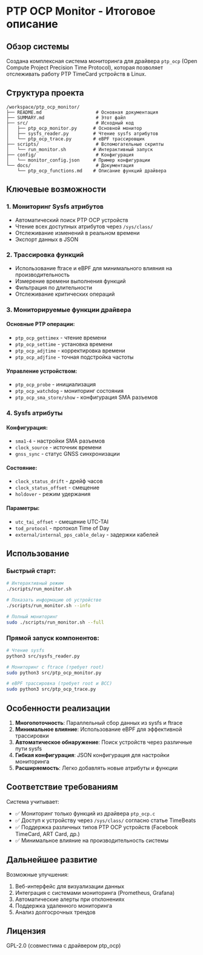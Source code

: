 # PTP OCP Monitor - Итоговое описание

## Обзор системы

Создана комплексная система мониторинга для драйвера `ptp_ocp` (Open Compute Project Precision Time Protocol), которая позволяет отслеживать работу PTP TimeCard устройств в Linux.

## Структура проекта

```
/workspace/ptp_ocp_monitor/
├── README.md                    # Основная документация
├── SUMMARY.md                   # Этот файл
├── src/                         # Исходный код
│   ├── ptp_ocp_monitor.py      # Основной монитор
│   ├── sysfs_reader.py         # Чтение sysfs атрибутов
│   └── ptp_ocp_trace.py        # eBPF трассировщик
├── scripts/                     # Вспомогательные скрипты
│   └── run_monitor.sh          # Интерактивный запуск
├── config/                      # Конфигурация
│   └── monitor_config.json     # Пример конфигурации
└── docs/                        # Документация
    └── ptp_ocp_functions.md    # Описание функций драйвера
```

## Ключевые возможности

### 1. Мониторинг Sysfs атрибутов
- Автоматический поиск PTP OCP устройств
- Чтение всех доступных атрибутов через `/sys/class/`
- Отслеживание изменений в реальном времени
- Экспорт данных в JSON

### 2. Трассировка функций
- Использование ftrace и eBPF для минимального влияния на производительность
- Измерение времени выполнения функций
- Фильтрация по длительности
- Отслеживание критических операций

### 3. Мониторируемые функции драйвера

#### Основные PTP операции:
- `ptp_ocp_gettimex` - чтение времени
- `ptp_ocp_settime` - установка времени
- `ptp_ocp_adjtime` - корректировка времени
- `ptp_ocp_adjfine` - точная подстройка частоты

#### Управление устройством:
- `ptp_ocp_probe` - инициализация
- `ptp_ocp_watchdog` - мониторинг состояния
- `ptp_ocp_sma_store/show` - конфигурация SMA разъемов

### 4. Sysfs атрибуты

#### Конфигурация:
- `sma1-4` - настройки SMA разъемов
- `clock_source` - источник времени
- `gnss_sync` - статус GNSS синхронизации

#### Состояние:
- `clock_status_drift` - дрейф часов
- `clock_status_offset` - смещение
- `holdover` - режим удержания

#### Параметры:
- `utc_tai_offset` - смещение UTC-TAI
- `tod_protocol` - протокол Time of Day
- `external/internal_pps_cable_delay` - задержки кабелей

## Использование

### Быстрый старт:
```bash
# Интерактивный режим
./scripts/run_monitor.sh

# Показать информацию об устройстве
./scripts/run_monitor.sh --info

# Полный мониторинг
sudo ./scripts/run_monitor.sh --full
```

### Прямой запуск компонентов:
```bash
# Чтение sysfs
python3 src/sysfs_reader.py

# Мониторинг с ftrace (требует root)
sudo python3 src/ptp_ocp_monitor.py

# eBPF трассировка (требует root и BCC)
sudo python3 src/ptp_ocp_trace.py
```

## Особенности реализации

1. **Многопоточность**: Параллельный сбор данных из sysfs и ftrace
2. **Минимальное влияние**: Использование eBPF для эффективной трассировки
3. **Автоматическое обнаружение**: Поиск устройств через различные пути sysfs
4. **Гибкая конфигурация**: JSON конфигурация для настройки мониторинга
5. **Расширяемость**: Легко добавлять новые атрибуты и функции

## Соответствие требованиям

Система учитывает:
- ✅ Мониторинг только функций из драйвера `ptp_ocp.c`
- ✅ Доступ к устройству через `/sys/class/` согласно статье TimeBeats
- ✅ Поддержка различных типов PTP OCP устройств (Facebook TimeCard, ART Card, др.)
- ✅ Минимальное влияние на производительность системы

## Дальнейшее развитие

Возможные улучшения:
1. Веб-интерфейс для визуализации данных
2. Интеграция с системами мониторинга (Prometheus, Grafana)
3. Автоматические алерты при отклонениях
4. Поддержка удаленного мониторинга
5. Анализ долгосрочных трендов

## Лицензия

GPL-2.0 (совместима с драйвером ptp_ocp)